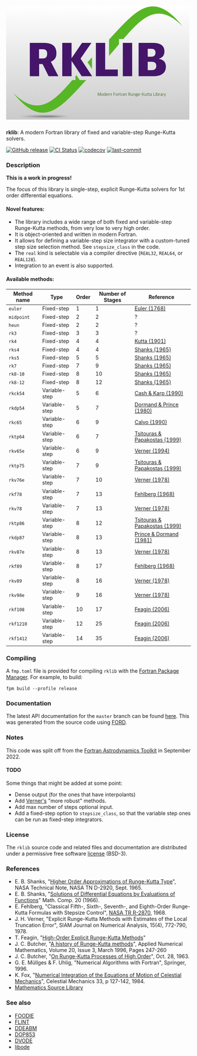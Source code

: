 ![rklib](media/rklib.png)
============

**rklib**: A modern Fortran library of fixed and variable-step Runge-Kutta solvers.

[![GitHub release](https://img.shields.io/github/release/jacobwilliams/rklib.svg)](https://github.com/jacobwilliams/rklib/releases/latest)
[![CI Status](https://github.com/jacobwilliams/rklib/actions/workflows/CI.yml/badge.svg)](https://github.com/jacobwilliams/rklib/actions)
[![codecov](https://codecov.io/gh/jacobwilliams/rklib/branch/master/graph/badge.svg)](https://codecov.io/gh/jacobwilliams/rklib)
[![last-commit](https://img.shields.io/github/last-commit/jacobwilliams/rklib)](https://github.com/jacobwilliams/rklib/commits/master)

### Description

**This is a work in progress!**

The focus of this library is single-step, explicit Runge-Kutta solvers for 1st order differential equations.

#### Novel features:

 * The library includes a wide range of both fixed and variable-step Runge-Kutta methods, from very low to very high order.
 * It is object-oriented and written in modern Fortran.
 * It allows for defining a variable-step size integrator with a custom-tuned step size selection method. See `stepsize_class` in the code.
 * The `real` kind is selectable via a compiler directive (`REAL32`, `REAL64`, or `REAL128`).
 * Integration to an event is also supported.

#### Available methods:

Method name | Type | Order | Number of Stages | Reference
--- | --- | --- | --- | ---
`euler`    | Fixed-step    | 1  | 1  | [Euler (1768)](https://archive.org/details/institutionescal020326mbp)
`midpoint` | Fixed-step    | 2  | 2  | ?
`heun`     | Fixed-step    | 2  | 2  | ?
`rk3`      | Fixed-step    | 3  | 3  | ?
`rk4`      | Fixed-step    | 4  | 4  | [Kutta (1901)](https://archive.org/stream/zeitschriftfrma12runggoog#page/n449/mode/2up)
`rks4`     | Fixed-step    | 4  | 4  | [Shanks (1965)](http://ntrs.nasa.gov/archive/nasa/casi.ntrs.nasa.gov/19650022581.pdf)
`rks5`     | Fixed-step    | 5  | 5  | [Shanks (1965)](http://ntrs.nasa.gov/archive/nasa/casi.ntrs.nasa.gov/19650022581.pdf)
`rk7`      | Fixed-step    | 7  | 9  | [Shanks (1965)](http://ntrs.nasa.gov/archive/nasa/casi.ntrs.nasa.gov/19650022581.pdf)
`rk8-10`   | Fixed-step    | 8  | 10 | [Shanks (1965)](http://ntrs.nasa.gov/archive/nasa/casi.ntrs.nasa.gov/19650022581.pdf)
`rk8-12`   | Fixed-step    | 8  | 12 | [Shanks (1965)](http://ntrs.nasa.gov/archive/nasa/casi.ntrs.nasa.gov/19650022581.pdf)
`rkck54`   | Variable-step | 5  | 6  | [Cash & Karp (1990)](http://www.elegio.it/mc2/rk/doc/p201-cash-karp.pdf)
`rkdp54`   | Variable-step | 5  | 7  | [Dormand & Prince (1980)](https://www.sciencedirect.com/science/article/pii/0771050X80900133?via%3Dihub)
`rkc65`    | Variable-step | 6  | 9  | [Calvo (1990)](https://www.sciencedirect.com/science/article/pii/089812219090064Q)
`rktp64`   | Variable-step | 6  | 7  | [Tsitouras & Papakostas (1999)](https://epubs.siam.org/doi/abs/10.1137/S1064827596302230?journalCode=sjoce3)
`rkv65e`   | Variable-step | 6  | 9  | [Verner (1994)](https://www.sfu.ca/~jverner/RKV65.IIIXb.Efficient.00000144617.081204.CoeffsOnlyFLOAT)
`rktp75`   | Variable-step | 7  | 9  | [Tsitouras & Papakostas (1999)](https://epubs.siam.org/doi/abs/10.1137/S1064827596302230?journalCode=sjoce3)
`rkv76e`   | Variable-step | 7  | 10 | [Verner (1978)](https://epubs.siam.org/doi/10.1137/0715051)
`rkf78`    | Variable-step | 7  | 13 | [Fehlberg (1968)](https://ntrs.nasa.gov/citations/19680027281)
`rkv78`    | Variable-step | 7  | 13 | [Verner (1978)](https://www.jstor.org/stable/2156853)
`rktp86`   | Variable-step | 8  | 12 | [Tsitouras & Papakostas (1999)](https://epubs.siam.org/doi/abs/10.1137/S1064827596302230?journalCode=sjoce3)
`rkdp87`   | Variable-step | 8  | 13 | [Prince & Dormand (1981)](https://www.sciencedirect.com/science/article/pii/0771050X81900103)
`rkv87e`   | Variable-step | 8  | 13 | [Verner (1978)](https://epubs.siam.org/doi/10.1137/0715051)
`rkf89`    | Variable-step | 8  | 17 | [Fehlberg (1968)](https://ntrs.nasa.gov/citations/19680027281)
`rkv89`    | Variable-step | 8  | 16 | [Verner (1978)](https://www.jstor.org/stable/2156853)
`rkv98e`   | Variable-step | 9  | 16 | [Verner (1978)](https://www.jstor.org/stable/2156853)
`rkf108`   | Variable-step | 10 | 17 | [Feagin (2006)](https://sce.uhcl.edu/rungekutta/rk108.txt)
`rkf1210`  | Variable-step | 12 | 25 | [Feagin (2006)](https://sce.uhcl.edu/rungekutta/rk1210.txt)
`rkf1412`  | Variable-step | 14 | 35 | [Feagin (2006)](https://sce.uhcl.edu/rungekutta/rk1412.txt)

### Compiling

A `fmp.toml` file is provided for compiling `rklib` with the [Fortran Package Manager](https://github.com/fortran-lang/fpm). For example, to build:

```
fpm build --profile release
```

### Documentation

The latest API documentation for the `master` branch can be found [here](https://jacobwilliams.github.io/rklib/). This was generated from the source code using [FORD](https://github.com/Fortran-FOSS-Programmers/ford).

### Notes

This code was split off from the [Fortran Astrodynamics Toolkit](https://github.com/jacobwilliams/Fortran-Astrodynamics-Toolkit) in September 2022.

 #### TODO

 Some things that might be added at some point:

  * Dense output (for the ones that have interpolants)
  * Add [Verner's](https://www.sfu.ca/~jverner/) "more robust" methods.
  * Add max number of steps optional input.
  * Add a fixed-step option to `stepsize_class`, so that the variable step ones can be run as fixed-step integrators.

### License

The `rklib` source code and related files and documentation are distributed under a permissive free software [license](https://github.com/jacobwilliams/rklib/blob/master/LICENSE.md) (BSD-3).

### References

  * E. B. Shanks, "[Higher Order Approximations of Runge-Kutta Type](http://ntrs.nasa.gov/archive/nasa/casi.ntrs.nasa.gov/19650022581.pdf)", NASA Technical Note, NASA TN D-2920, Sept. 1965.
  * E. B. Shanks, "[Solutions of Differential Equations by Evaluations of Functions](https://www.ams.org/journals/mcom/1966-20-093/S0025-5718-1966-0187406-1/S0025-5718-1966-0187406-1.pdf)" Math. Comp. 20 (1966).
  * E. Fehlberg, "Classical Fifth-, Sixth-, Seventh-, and Eighth-Order Runge-Kutta Formulas with Stepsize Control", [NASA TR R-2870](https://ntrs.nasa.gov/citations/19680027281), 1968.
  * J. H. Verner, "Explicit Runge-Kutta Methods with Estimates of the Local Truncation Error", SIAM Journal on Numerical Analysis, 15(4), 772-790, 1978.
  * T. Feagin, "[High-Order Explicit Runge-Kutta Methods](https://sce.uhcl.edu/rungekutta/)"
  * J. C. Butcher, "[A history of Runge-Kutta methods](https://www.sciencedirect.com/science/article/abs/pii/0168927495001085)", Applied Numerical Mathematics, Volume 20, Issue 3, March 1996, Pages 247-260
  * J. C. Butcher, "[On Runge-Kutta Processes of High Order](https://www.cambridge.org/core/services/aop-cambridge-core/content/view/40DFE501CAB781C9AAE1439B6B8F481A/S1446788700023387a.pdf)", Oct. 28, 1963.
  * G. E. Müllges & F. Uhlig, "Numerical Algorithms with Fortran", Springer, 1996.
  * K. Fox, "[Numerical Integration of the Equations of Motion of Celestial Mechanics](https://adsabs.harvard.edu/full/1984CeMec..33..127F)", Celestial Mechanics 33, p 127-142, 1984.
  * [Mathematics Source Library](http://www.mymathlib.com/diffeq/)

### See also

* [FOODIE](https://github.com/Fortran-FOSS-Programmers/FOODIE)
* [FLINT](https://github.com/princemahajan/FLINT)
* [DDEABM](https://github.com/jacobwilliams/ddeabm)
* [DOP853](https://github.com/jacobwilliams/dop853)
* [DVODE](https://github.com/jacobwilliams/dvode)
* [libode](https://github.com/markmbaum/libode)